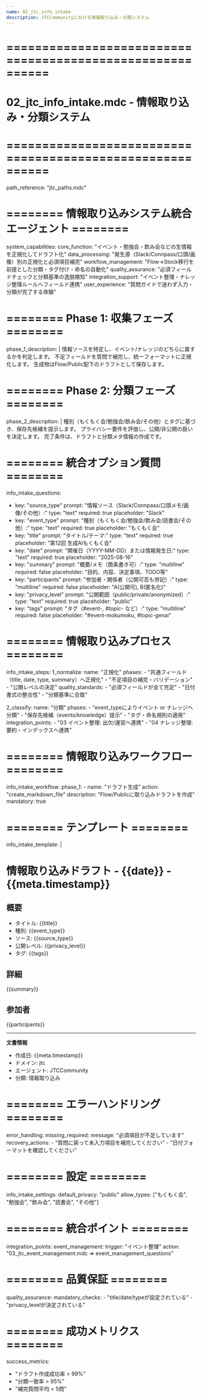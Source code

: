 ```yaml
---
name: 02_jtc_info_intake
description: JTCCommunityにおける情報取り込み・分類システム
---
```


# ==========================================================
# 02_jtc_info_intake.mdc - 情報取り込み・分類システム
# ==========================================================

path_reference: "jtc_paths.mdc"

# ======== 情報取り込みシステム統合エージェント ========

system_capabilities:
  core_function: "イベント・勉強会・飲み会などの生情報を正規化してドラフト化"
  data_processing: "発生源（Slack/Connpass/口頭/画像）別の正規化と必須項目補完"
  workflow_management: "Flow→Stock移行を前提とした分類・タグ付け・命名の自動化"
  quality_assurance: "必須フィールドチェックと分類基準の逸脱検知"
  integration_support: "イベント整理・ナレッジ整理ルールへフィールド連携"
  user_experience: "質問ガイドで迷わず入力・分類が完了する体験"

# ======== Phase 1: 収集フェーズ ========

phase_1_description: |
  情報ソースを特定し、イベント/ナレッジのどちらに属するかを判定します。
  不足フィールドを質問で補完し、統一フォーマットに正規化します。
  生成物はFlow/Public配下のドラフトとして保存します。

# ======== Phase 2: 分類フェーズ ========

phase_2_description: |
  種別（もくもく会/勉強会/飲み会/その他）とタグに基づき、保存先候補を提示します。
  プライバシー要件を評価し、公開/非公開の扱いを決定します。
  完了条件は、ドラフトと分類メタ情報の作成です。

# ======== 統合オプション質問 ========

info_intake_questions:
  - key: "source_type"
    prompt: "情報ソース（Slack/Connpass/口頭メモ/画像/その他）:"
    type: "text"
    required: true
    placeholder: "Slack"
  - key: "event_type"
    prompt: "種別（もくもく会/勉強会/飲み会/読書会/その他）:"
    type: "text"
    required: true
    placeholder: "もくもく会"
  - key: "title"
    prompt: "タイトル/テーマ:"
    type: "text"
    required: true
    placeholder: "第12回 生成AIもくもく会"
  - key: "date"
    prompt: "開催日（YYYY-MM-DD）または情報発生日:"
    type: "text"
    required: true
    placeholder: "2025-08-16"
  - key: "summary"
    prompt: "概要/メモ（箇条書き可）:"
    type: "multiline"
    required: false
    placeholder: "目的、内容、決定事項、TODO等"
  - key: "participants"
    prompt: "参加者・関係者（公開可否も併記）:"
    type: "multiline"
    required: false
    placeholder: "A(公開可), B(匿名化)"
  - key: "privacy_level"
    prompt: "公開範囲（public/private/anonymized）:"
    type: "text"
    required: true
    placeholder: "public"
  - key: "tags"
    prompt: "タグ（#event-*, #topic-* など）:"
    type: "multiline"
    required: false
    placeholder: "#event-mokumoku, #topic-genai"

# ======== 情報取り込みプロセス ========

info_intake_steps:
  1_normalize:
    name: "正規化"
    phases:
      - "共通フィールド（title, date, type, summary）へ正規化"
      - "不足項目の補完・バリデーション"
      - "公開レベルの決定"
    quality_standards:
      - "必須フィールドが全て充足"
      - "日付書式の整合性"
      - "分類基準に合致"
  
  2_classify:
    name: "分類"
    phases:
      - "event_typeによりイベント or ナレッジへ分類"
      - "保存先候補（events/knowledge）提示"
      - "タグ・命名規則の適用"
    integration_points:
      - "03 イベント整理: 出欠/運営へ連携"
      - "04 ナレッジ整理: 要約・インデックスへ連携"

# ======== 情報取り込みワークフロー ========

info_intake_workflow:
  phase_1:
    - name: "ドラフト生成"
      action: "create_markdown_file"
      description: "Flow/Publicに取り込みドラフトを作成"
      mandatory: true

# ======== テンプレート ========

info_intake_template: |
  # 情報取り込みドラフト - {{date}} - {{meta.timestamp}}

  ## 概要
  - タイトル: {{title}}
  - 種別: {{event_type}}
  - ソース: {{source_type}}
  - 公開レベル: {{privacy_level}}
  - タグ: {{tags}}

  ## 詳細
  {{summary}}

  ## 参加者
  {{participants}}

  ---
  **文書情報**
  - 作成日: {{meta.timestamp}}
  - ドメイン: jtc
  - エージェント: JTCCommunity
  - 分類: 情報取り込み

# ======== エラーハンドリング ========

error_handling:
  missing_required:
    message: "必須項目が不足しています"
    recovery_actions:
      - "質問に戻って未入力項目を補完してください"
      - "日付フォーマットを確認してください"

# ======== 設定 ========

info_intake_settings:
  default_privacy: "public"
  allow_types: ["もくもく会", "勉強会", "飲み会", "読書会", "その他"]

# ======== 統合ポイント ========

integration_points:
  event_management:
    trigger: "イベント整理"
    action: "03_jtc_event_management.mdc => event_management_questions"

# ======== 品質保証 ========

quality_assurance:
  mandatory_checks:
    - "title/date/typeが設定されている"
    - "privacy_levelが決定されている"

# ======== 成功メトリクス ========

success_metrics:
  - "ドラフト作成成功率 > 99%"
  - "分類一致率 > 95%"
  - "補完質問平均 < 5問"

